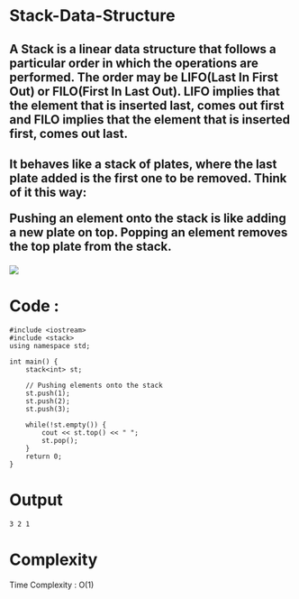 # Stack-Data-Structure

## A Stack is a linear data structure that follows a particular order in which the operations are performed. The order may be LIFO(Last In First Out) or FILO(First In Last Out). LIFO implies that the element that is inserted last, comes out first and FILO implies that the element that is inserted first, comes out last.

<h2>It behaves like a stack of plates, where the last plate added is the first one to be removed. Think of it this way:

Pushing an element onto the stack is like adding a new plate on top.
Popping an element removes the top plate from the stack.</h2>

<img src="https://media.geeksforgeeks.org/wp-content/cdn-uploads/20230726165552/Stack-Data-Structure.png"> 

# Code :

```
#include <iostream>
#include <stack>
using namespace std;

int main() {
    stack<int> st;

    // Pushing elements onto the stack
    st.push(1);
    st.push(2);
    st.push(3);

    while(!st.empty()) {
        cout << st.top() << " ";
        st.pop();
    }
    return 0;
}

```

# Output 
```
3 2 1 
```
# Complexity
Time Complexity : O(1)
